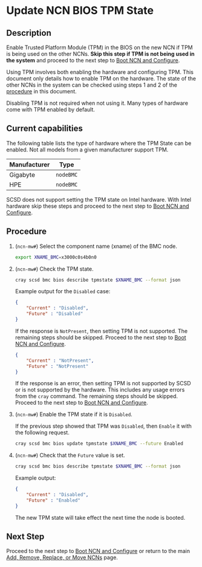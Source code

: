 # Update NCN BIOS TPM State

## Description

Enable Trusted Platform Module (TPM) in the BIOS on the new NCN if TPM is being used on the other NCNs.
**Skip this step if TPM is not being used in the system** and proceed to the next step to [Boot NCN and Configure](Boot_NCN.md).

Using TPM involves both enabling the hardware and configuring TPM.
This document only details how to enable TPM on the hardware.
The state of the other NCNs in the system can be checked using steps 1 and 2 of the [procedure](#procedure) in this document.

Disabling TPM is not required when not using it. Many types of hardware come with TPM enabled by default.

## Current capabilities

The following table lists the type of hardware where the TPM State can be enabled. Not all models from a given manufacturer support TPM.

| **Manufacturer** | **Type**     |
| ---------------- | ------------ |
| Gigabyte         | `nodeBMC`    |
| HPE              | `nodeBMC`    |

SCSD does not support setting the TPM state on Intel hardware.
With Intel hardware skip these steps and proceed to the next step to [Boot NCN and Configure](Boot_NCN.md).

## Procedure

1. (`ncn-mw#`) Select the component name (xname) of the BMC node. <a name="step1"></a>

    ```bash
    export XNAME_BMC=x3000c0s4b0n0
    ```

1. (`ncn-mw#`) Check the TPM state. <a name="step2"></a>

    ```bash
    cray scsd bmc bios describe tpmstate $XNAME_BMC --format json
    ```

    Example output for the `Disabled` case:

    ```json
    {
        "Current" : "Disabled",
        "Future" : "Disabled"
    }
    ```

    If the response is `NotPresent`, then setting TPM is not supported.
    The remaining steps should be skipped. Proceed to the next step to [Boot NCN and Configure](Boot_NCN.md).

    ```json
    {
        "Current" : "NotPresent",
        "Future" : "NotPresent"
    }
    ```

    If the response is an error, then setting TPM is not supported by SCSD or is not supported by the hardware.
    This includes any usage errors from the `cray` command.
    The remaining steps should be skipped. Proceed to the next step to [Boot NCN and Configure](Boot_NCN.md).

1. (`ncn-mw#`) Enable the TPM state if it is `Disabled`.

    If the previous step showed that TPM was `Disabled`, then `Enable` it with the following request.

    ```bash
    cray scsd bmc bios update tpmstate $XNAME_BMC --future Enabled
    ```

1. (`ncn-mw#`) Check that the `Future` value is set.

    ```bash
    cray scsd bmc bios describe tpmstate $XNAME_BMC --format json
    ```

    Example output:

    ```json
    {
        "Current" : "Disabled",
        "Future" : "Enabled"
    }
    ```

    The new TPM state will take effect the next time the node is booted.

## Next Step

Proceed to the next step to [Boot NCN and Configure](Boot_NCN.md) or return to the main [Add, Remove, Replace, or Move NCNs](Add_Remove_Replace_NCNs.md) page.
